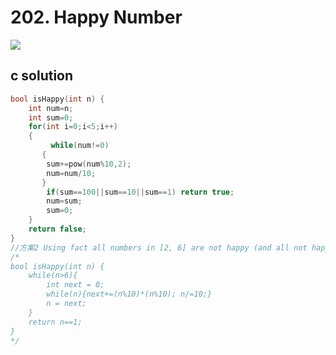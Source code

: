 # 202. Happy Number
<img src="https://github.com/vampire1996/LeetCode/blob/master/Problems/201-300/202.HappyNumber/problem.png "/>

## c solution
```c
bool isHappy(int n) {
    int num=n;
    int sum=0;
    for(int i=0;i<5;i++)
    {
         while(num!=0)
       {
        sum+=pow(num%10,2);
        num=num/10;
       }
        if(sum==100||sum==10||sum==1) return true;
        num=sum;
        sum=0;
    }
    return false;
}
//方案2 Using fact all numbers in [2, 6] are not happy (and all not happy numbers end on a cycle that hits this interval):
/*
bool isHappy(int n) {
    while(n>6){
        int next = 0;
        while(n){next+=(n%10)*(n%10); n/=10;}
        n = next;
    }
    return n==1;
}
*/
```
